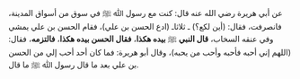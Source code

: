 عن أبي هريرة رضي الله عنه قال: كنت مع رسول ﷲ ﷺ في سوق من أسواق المدينة، فانصرفت، فقال: (أين لكع؟) ـ ثلاثاـ (ادع الحسن بن علي)، فقام الحسن بن علي يمشي وفي عنقه السخاب، **قال النبي** ﷺ **بيده هكذا**، **فقال الحسن بيده هكذا**، **فالتزمه**، فقال: (اللهم إني أحبه فأحبه وأحب من يحبه)، وقال أبو هريرة: فما كان أحد أحب إلي من الحسن بن علي بعد ما قال رسول ﷲ ﷺ ما قال.